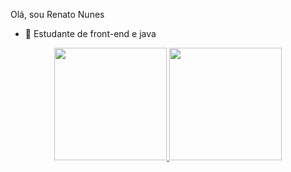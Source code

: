 Olá, sou Renato Nunes

- 🌱 Estudante de front-end e java

<div align="center">
  <a href="https://github.com/renatonunes22">
  <img height="180em" src="https://github-readme-stats.vercel.app/api?username=renatonunes22&show_icons=true&theme=dark&include_all_commits=true&count_private=true"/>
  <img height="180em" src="https://github-readme-stats.vercel.app/api/top-langs/?username=renatonunes22&layout=compact&langs_count=7&theme=dark"/>
</div>
